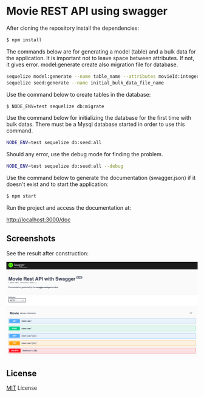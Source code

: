 # Movie REST API using swagger

After cloning the repository install the dependencies:

```bash
$ npm install
```

The commands below are for generating a model (table) and a bulk data for the application. It is important not to leave space between attributes. If not, it gives error. model:generate create also migration file for database.

```bash
sequelize model:generate --name table_name --attributes movieId:integer,duration:integer,person:string
sequelize seed:generate --name initial_bulk_data_file_name
```

Use the command below to create tables in the database:

```bash
$ NODE_ENV=test sequelize db:migrate 
```

Use the command below for initializing the database for the first time with bulk datas. There must be a Mysql database started in order to use this command.

```bash
NODE_ENV=test sequelize db:seed:all
```

Should any error, use the debug mode for finding the problem.

```bash
NODE_ENV=test sequelize db:seed:all --debug
```

Use the command below to generate the documentation (swagger.json) if it doesn't exist and to start the application:

```bash
$ npm start
```


Run the project and access the documentation at:

[http://localhost:3000/doc](http://localhost:3000/doc)

## Screenshots
See the result after construction:

![ScreenShot](/public/images/view_1.png)


## License
[MIT](LICENSE) License